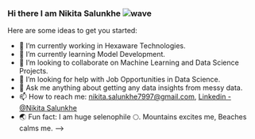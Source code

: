 ### Hi there I am Nikita Salunkhe ![wave](https://github.com/Nikita9779/Nikita9779/assets/60732385/7a3f30a7-1ee3-4d8e-b3ad-d18d6ba17d75)


Here are some ideas to get you started:

- 🔭 I’m currently working in Hexaware Technologies.
- 🌱 I’m currently learning Model Development.
- 👯 I’m looking to collaborate on Machine Learning and Data Science Projects.
- 🤔 I’m looking for help with Job Opportunities in Data Science.
- 💬 Ask me anything about getting any data insights from messy data.
- 📫 How to reach me: nikita.salunkhe7997@gmail.com, [Linkedin - @Nikita Salunkhe](https://www.linkedin.com/in/nikita-salunkhe-sa/)
- 🌏 Fun fact: I am huge selenophile 🌕. Mountains excites me, Beaches calms me.
-->
